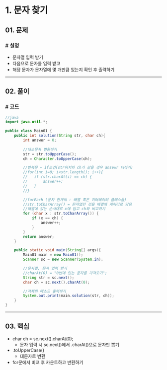 # 1. 문자 찾기

## 01. 문제

### # 설명

- 문자열 입력 받기
- 다음으로 문자를 입력 받고
- 해당 문자가 문자열에 몇 개만큼 있는지 확인 후 출력하기

---

## 02. 풀이

### # 코드

```java
//java
import java.util.*;

public class Main01 {
    public int solution(String str, char ch){
        int answer = 0;
        
        //대소문자 변환하기
        str = str.toUpperCase();
        ch = Character.toUpperCase(ch);

        //반복문 + if조건(str위치와 ch가 같을 경우 ansewr 더하기)
        //for(int i=0; i<str.length(); i++){
        //   if (str.charAt(i) == ch) {
        //       answer++;
        //   }
        //}

        //forEach (문자 한개씩 : 배열 혹은 이터레이터 클래스들)
        //str.toCharArray() = 문자였던 것을 배열에 캐릭터로 담음
        //배열에 있는 순서대로 x에 담고 ch와 비교하기
        for (char x : str.toCharArray()) {
            if (x == ch) {
                answer++;
            }
        }
        return answer;
    }

    public static void main(String[] args){
        Main01 main = new Main01();
        Scanner sc = new Scanner(System.in);

        //문자열, 문자 입력 받기
        //charAt(0) = "0번에 있는 문자를 가져오기";
        String str = sc.next();
        char ch = sc.next().charAt(0);

        //객체의 메소드 출력하기
        System.out.print(main.solution(str, ch));
    }
}
```

---

## 03. 핵심

- char ch = sc.next().charAt(0);
  - 문자 입력 시 sc.next()에서 .charAt()으로 문자만 뽑기
- .toUpperCase()
  - 대문자로 변환
- for문에서 비교 후 카운트하고 반환하기
